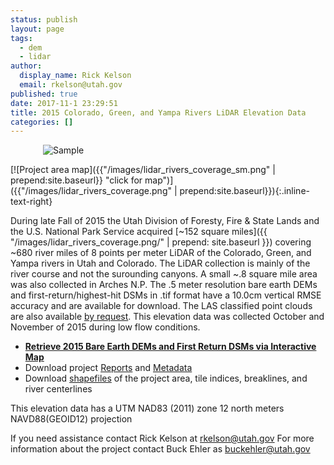 ```yaml
---
status: publish
layout: page
tags:
  - dem
  - lidar
author:
  display_name: Rick Kelson
  email: rkelson@utah.gov
published: true
date: 2017-11-1 23:29:51
title: 2015 Colorado, Green, and Yampa Rivers LiDAR Elevation Data
categories: []
---
```


<style type="text/css">
#logo {
  max-width: 400px;
  margin: 0 auto;
}
</style>
<div id="logo">
  <img src="{{ "/images/lidar_rivers.PNG" | prepend: site.baseurl }}" alt="Sample" />
</div>

[![Project area map]({{"/images/lidar_rivers_coverage_sm.png" | prepend:site.baseurl}} "click for map")]({{"/images/lidar_rivers_coverage.png" | prepend:site.baseurl}}){:.inline-text-right}

During late Fall of 2015 the Utah Division of Foresty, Fire & State Lands and the U.S. National Park Service acquired [~152 square miles]({{ "/images/lidar_rivers_coverage.png/" | prepend: site.baseurl }}) covering ~680 river miles of 8 points per meter LiDAR of the Colorado, Green, and Yampa rivers in Utah and Colorado. The LiDAR collection is mainly of the river course and not the surounding canyons. A small ~.8 square mile area was also collected in Arches N.P. The .5 meter resolution bare earth DEMs and first-return/highest-hit DSMs in .tif format have a 10.0cm vertical RMSE accuracy and are available for download. The LAS classified point clouds are also available [by request](mailto:buckehler@utah.gov). This elevation data was collected October and November of 2015 during low flow conditions.

<ul class="dotless">
  <li>
    <strong>
      <i class="fa fa-download"></i> <a href="http://raster.utah.gov/?cat=.5%20Meter%20%7B2015%20LiDAR%7D">Retrieve 2015 Bare Earth DEMs and First Return DSMs via Interactive Map</a>
    </strong>
  </li>
  <li>
    <i class="fa fa-download"></i> Download project <a href="https://storage.googleapis.com/state-of-utah-sgid-downloads/lidar/colorado-green-rivers-2015/DEMs/Rivers_Reports.zip">Reports</a> and
      <a href="https://storage.googleapis.com/state-of-utah-sgid-downloads/lidar/colorado-green-rivers-2015/DEMs/Rivers_Metadata.zip">Metadata</a>
  </li>
  <li>
    <i class="fa fa-download"></i> Download <a href="https://storage.googleapis.com/state-of-utah-sgid-downloads/lidar/colorado-green-rivers-2015/DEMs/Rivers_shps.zip">shapefiles</a> of the project area, tile indices, breaklines, and river centerlines
  </li>
</ul>

This elevation data has a UTM NAD83 (2011) zone 12 north meters NAVD88(GEOID12) projection

If you need assistance contact Rick Kelson at [rkelson@utah.gov](mailto:rkelson@utah.gov)
For more information about the project contact Buck Ehler as [buckehler@utah.gov](mailto:buckehler)
